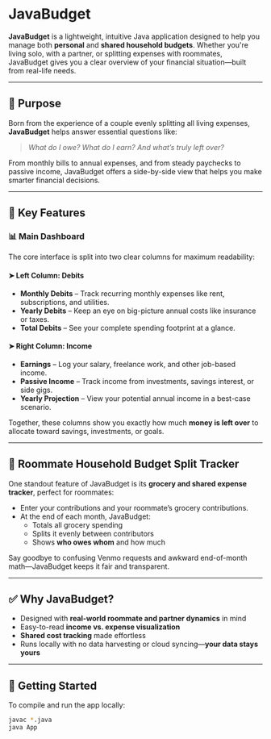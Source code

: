 # JavaBudget

**JavaBudget** is a lightweight, intuitive Java application designed to help you manage both **personal** and **shared household budgets**. Whether you're living solo, with a partner, or splitting expenses with roommates, JavaBudget gives you a clear overview of your financial situation—built from real-life needs.

---

## 🧠 Purpose

Born from the experience of a couple evenly splitting all living expenses, **JavaBudget** helps answer essential questions like:

> _What do I owe? What do I earn? And what’s truly left over?_

From monthly bills to annual expenses, and from steady paychecks to passive income, JavaBudget offers a side-by-side view that helps you make smarter financial decisions.

---

## 💸 Key Features

### 📊 Main Dashboard

The core interface is split into two clear columns for maximum readability:

#### ➤ **Left Column: Debits**
- **Monthly Debits** – Track recurring monthly expenses like rent, subscriptions, and utilities.
- **Yearly Debits** – Keep an eye on big-picture annual costs like insurance or taxes.
- **Total Debits** – See your complete spending footprint at a glance.

#### ➤ **Right Column: Income**
- **Earnings** – Log your salary, freelance work, and other job-based income.
- **Passive Income** – Track income from investments, savings interest, or side gigs.
- **Yearly Projection** – View your potential annual income in a best-case scenario.

Together, these columns show you exactly how much **money is left over** to allocate toward savings, investments, or goals.

---

## 🛒 Roommate Household Budget Split Tracker

One standout feature of JavaBudget is its **grocery and shared expense tracker**, perfect for roommates:

- Enter your contributions and your roommate’s grocery contributions.
- At the end of each month, JavaBudget:
  - Totals all grocery spending
  - Splits it evenly between contributors
  - Shows **who owes whom** and how much

Say goodbye to confusing Venmo requests and awkward end-of-month math—JavaBudget keeps it fair and transparent.

---

## ✅ Why JavaBudget?

- Designed with **real-world roommate and partner dynamics** in mind
- Easy-to-read **income vs. expense visualization**
- **Shared cost tracking** made effortless
- Runs locally with no data harvesting or cloud syncing—**your data stays yours**

---

## 🚀 Getting Started

To compile and run the app locally:

```bash
javac *.java
java App
